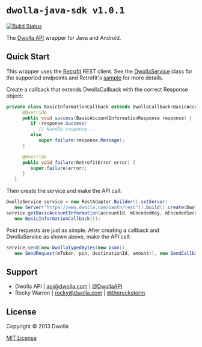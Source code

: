 # `dwolla-java-sdk v1.0.1`

[![Build Status](https://travis-ci.org/therockstorm/dwolla-java-sdk.png?branch=master)](https://travis-ci.org/therockstorm/dwolla-java-sdk)

The [Dwolla API](http://developers.dwolla.com/dev) wrapper for Java and Android.

## Quick Start

This wrapper uses the [Retrofit](https://github.com/square/retrofit) REST client. See the [DwollaService](https://github.com/therockstorm/dwolla-java-sdk/blob/master/src/main/java/com/dwolla/java/sdk/DwollaService.java) class for the supported endpoints and Retrofit's [sample](https://github.com/square/retrofit/blob/master/samples/twitter-client/src/main/java/com/squareup/retrofit/sample/twitter/Client.java) for more details.

Create a callback that extends DwollaCallback with the correct Response object:
```java
private class BasicInformationCallback extends DwollaCallback<BasicAccountInformationResponse> {
      @Override
      public void success(BasicAccountInformationResponse response) {
         if (response.Success)
            // Handle response...
         else
            super.failure(response.Message);
      }

      @Override
      public void failure(RetrofitError error) {
         super.failure(error);
      }
   }
```
Then create the service and make the API call:
```java
DwollaService service = new RestAdapter.Builder().setServer(
   new Server("https://www.dwolla.com/oauth/rest")).build().create(DwollaService.class);
service.getBasicAccountInformation(accountId, mEncodedKey, mEncodedSecret,
   new BasicInformationCallback());
```
Post requests are just as simple. After creating a callback and DwollaService as shown above, make the API call:
```java
service.send(new DwollaTypedBytes(new Gson(),
   new SendRequest(mToken, pin, destinationId, amount)), new SendCallback());
```

## Support

- Dwolla API | api@dwolla.com | [@DwollaAPI](https://twitter.com/DwollaAPI)
- Rocky Warren | rocky@dwolla.com | [@therockstorm](https://twitter.com/therockstorm)

## License

Copyright © 2013 Dwolla

[MIT License](http://www.opensource.org/licenses/mit-license.php)
